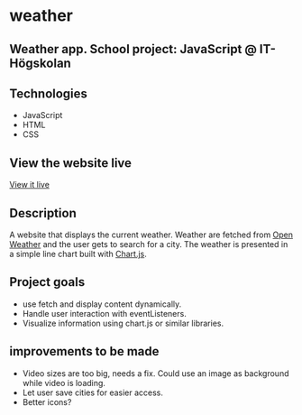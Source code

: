 # weather
Weather app. School project: JavaScript @ IT-Högskolan
---

## Technologies
- JavaScript
- HTML
- CSS

## View the website live
[View it live](https://weather-app-native-javascript.netlify.app/)

## Description
A website that displays the current weather. Weather are fetched from [Open Weather](https://openweathermap.org/api) and the user gets to search for a city. The weather is presented in a simple line chart built with [Chart.js](chartjs.org/).

## Project goals
- use fetch and display content dynamically.
- Handle user interaction with eventListeners.
- Visualize information using chart.js or similar libraries.

## improvements to be made
- Video sizes are too big, needs a fix. Could use an image as background while video is loading.
- Let user save cities for easier access.
- Better icons?


